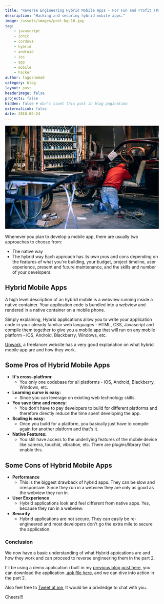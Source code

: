 ```yaml
---
title: "Reverse Engineering Hybrid Mobile Apps - For Fun and Profit (Part 1)"
description: "Hacking and securing hybrid mobile apps."
image: /assets/images/post-bg-10.jpg
tag: 
    - javascript
    - ionic
    - cordova
    - hybrid
    - android
    - ios
    - app
    - mobile
    - hacker
author: lagosnomad
category: blog
layout: post
headerImage: false
projects: false
hidden: false # don't count this post in blog pagination
externalLink: false
date: 2018-06-24
---
```

![Reverse Engineering Hybrid Apps](../assets/images/post-bg-17.jpeg)

Whenever you plan to develop a mobile app, there are usually two approaches to choose from:
- The native way 
- The hybrid way
Each approach has its own pros and cons depending on the features of what you're building, your budget, 
project timeline, user experience, present and future maintenance, and the skills and number of your developers.

## Hybrid Mobile Apps
A high level description of an hybrid mobile is a webview running inside a native container. Your application code is bundled into a webview and rendered in a native container on a mobile phone. 

Simply explaining, Hybrid applications allow you to write your application code in your already familiar web languages - HTML, CSS, Javascript and compile them together to give you a mobile app that will run on any mobile platform - iOS, Android, Blackberry, Windows, etc.

[Upwork](https://www.upwork.com), a freelancer website has a very good explanation on what hybrid mobile app are and how they work.

## Some Pros of Hybrid Mobile Apps
- **It's cross-platfrom:**
    - You only one codebase for all platforms - iOS, Android, Blackberry, Windows, etc.
- **Learning curve is easy:** 
    - Since you can leverage on exixting web technology skills.
- **You save time and money:**
    - You don't have to pay developers to build for different platforms and therefore directly reduce the time spent developing the app.
- **Scaling is easy:**
    - Once you build for a platform, you basically just have to compile again for another platform and that's it.
- **Native Features:**
    - You still have access to the underlying features of the mobile device like camera, touchid, vibration, etc. There are plugins/library that enable this. 

## Some Cons of Hybrid Mobile Apps
- **Performance**
    - This is the biggest drawback of hybrid apps. They can be slow and irresponsive. Since they run in a webview they are only as good as the webview they run in.
- **User Exxperience**
    - Hybrid applications look and feel different from native apps. Yes, because they run in a webview.
- **Security**
    - Hybrid applications are not secure. They can easily be re-engineered and most developers don't go the extra mile to secure the application.


### Conclusion
We now have a basic understanding of what Hybrid appications are and how they work and can proceed to reverse engineering them in the part 2.
 
I'll be using a demo application i built in my [previous blog post here](/out-of-boredom-series/), you can download the application [.apk file here.](https://drive.google.com/file/d/0B0bPh_TFeiUZbFZjdndHcFJBRlE/view) and we can dive into action in the part 2.

Also feel free to [Tweet at me](/), It would be a priviledge to chat with you.

Cheers!!!
 




